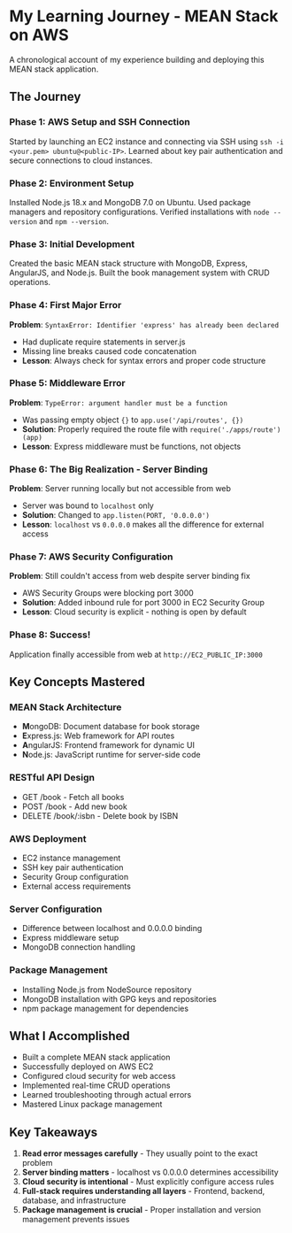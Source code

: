 # My Learning Journey - MEAN Stack on AWS

A chronological account of my experience building and deploying this MEAN stack application.

## The Journey

### Phase 1: AWS Setup and SSH Connection
Started by launching an EC2 instance and connecting via SSH using `ssh -i <your.pem> ubuntu@<public-IP>`. Learned about key pair authentication and secure connections to cloud instances.

### Phase 2: Environment Setup
Installed Node.js 18.x and MongoDB 7.0 on Ubuntu. Used package managers and repository configurations. Verified installations with `node --version` and `npm --version`.

### Phase 3: Initial Development
Created the basic MEAN stack structure with MongoDB, Express, AngularJS, and Node.js. Built the book management system with CRUD operations.

### Phase 4: First Major Error
**Problem**: `SyntaxError: Identifier 'express' has already been declared`
- Had duplicate require statements in server.js
- Missing line breaks caused code concatenation
- **Lesson**: Always check for syntax errors and proper code structure

### Phase 5: Middleware Error
**Problem**: `TypeError: argument handler must be a function`
- Was passing empty object `{}` to `app.use('/api/routes', {})`
- **Solution**: Properly required the route file with `require('./apps/route')(app)`
- **Lesson**: Express middleware must be functions, not objects

### Phase 6: The Big Realization - Server Binding
**Problem**: Server running locally but not accessible from web
- Server was bound to `localhost` only
- **Solution**: Changed to `app.listen(PORT, '0.0.0.0')`
- **Lesson**: `localhost` vs `0.0.0.0` makes all the difference for external access

### Phase 7: AWS Security Configuration
**Problem**: Still couldn't access from web despite server binding fix
- AWS Security Groups were blocking port 3000
- **Solution**: Added inbound rule for port 3000 in EC2 Security Group
- **Lesson**: Cloud security is explicit - nothing is open by default

### Phase 8: Success!
Application finally accessible from web at `http://EC2_PUBLIC_IP:3000`

## Key Concepts Mastered

### MEAN Stack Architecture
- **M**ongoDB: Document database for book storage
- **E**xpress.js: Web framework for API routes
- **A**ngularJS: Frontend framework for dynamic UI
- **N**ode.js: JavaScript runtime for server-side code

### RESTful API Design
- GET /book - Fetch all books
- POST /book - Add new book
- DELETE /book/:isbn - Delete book by ISBN

### AWS Deployment
- EC2 instance management
- SSH key pair authentication
- Security Group configuration
- External access requirements

### Server Configuration
- Difference between localhost and 0.0.0.0 binding
- Express middleware setup
- MongoDB connection handling

### Package Management
- Installing Node.js from NodeSource repository
- MongoDB installation with GPG keys and repositories
- npm package management for dependencies

## What I Accomplished
- Built a complete MEAN stack application
- Successfully deployed on AWS EC2
- Configured cloud security for web access
- Implemented real-time CRUD operations
- Learned troubleshooting through actual errors
- Mastered Linux package management

## Key Takeaways
1. **Read error messages carefully** - They usually point to the exact problem
2. **Server binding matters** - localhost vs 0.0.0.0 determines accessibility
3. **Cloud security is intentional** - Must explicitly configure access rules
4. **Full-stack requires understanding all layers** - Frontend, backend, database, and infrastructure
5. **Package management is crucial** - Proper installation and version management prevents issues